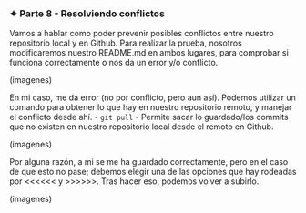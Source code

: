 ### ✦ Parte 8 - Resolviendo conflictos
Vamos a hablar como poder prevenir posibles conflictos entre nuestro repositorio local y en Github. Para realizar la prueba, nosotros modificaremos nuestro README.md en ambos lugares, para comprobar si funciona correctamente o nos da un error y/o conflicto.

(imagenes)

En mi caso, me da error (no por conflicto, pero aun así). Podemos utilizar un comando para obtener lo que hay en nuestro repositorio remoto, y manejar el conflicto desde ahí.
	- ```git pull``` - Permite sacar lo guardado/los commits que no existen en nuestro repositorio local desde el remoto en Github.

(imagenes)

Por alguna razón, a mi se me ha guardado correctamente, pero en el caso de que esto no pase; debemos elegir una de las opciones que hay rodeadas por <<<<<< y >>>>>>. Tras hacer eso, podemos volver a subirlo.

(imagenes)
